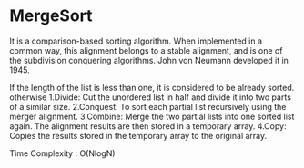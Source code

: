 # MergeSort

It is a comparison-based sorting algorithm. When implemented in a common way, this alignment belongs to a stable alignment, and is one of the subdivision conquering algorithms. John von Neumann developed it in 1945.

If the length of the list is less than one, it is considered to be already sorted. 
otherwise
    1.Divide: Cut the unordered list in half and divide it into two parts of a similar size.
    2.Conquest: To sort each partial list recursively using the merger alignment.
    3.Combine: Merge the two partial lists into one sorted list again. The alignment results are then stored in a temporary array.
    4.Copy: Copies the results stored in the temporary array to the original array.
    
Time Complexity : O(NlogN)
